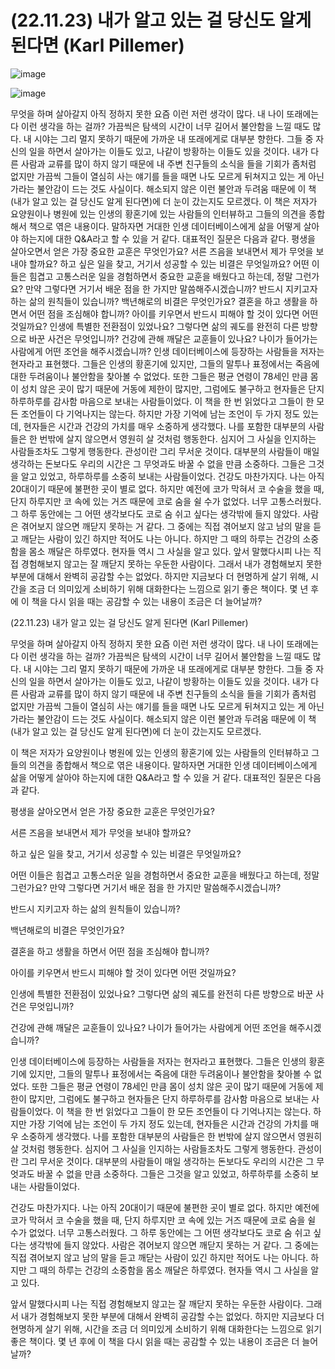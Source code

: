 # (22.11.23) 내가 알고 있는 걸 당신도 알게 된다면 (Karl Pillemer)

![image](https://user-images.githubusercontent.com/43941383/203472052-e413ad24-a0e7-4abb-bcee-e022848a2be0.jpeg)

![image](https://user-images.githubusercontent.com/43941383/203472052-e413ad24-a0e7-4abb-bcee-e022848a2be0.jpeg)

무엇을 하며 살아갈지 아직 정하지 못한 요즘 이런 저런 생각이 많다. 내 나이 또래에는 다 이런 생각을 하는 걸까? 가끔씩은 탐색의 시간이 너무 길어서 불안함을 느낄 때도 많다. 내 시야는 그리 멀지 못하기 때문에 가까운 내 또래에게로 대부분 향한다. 그들 중 자신의 일을 하면서 살아가는 이들도 있고, 나같이 방황하는 이들도 있을 것이다. 내가 다른 사람과 교류를 많이 하지 않기 때문에 내 주변 친구들의 소식을 들을 기회가 좀처럼 없지만 가끔씩 그들이 열심히 사는 얘기를 들을 때면 나도 모르게 뒤쳐지고 있는 게 아닌가라는 불안감이 드는 것도 사실이다. 해소되지 않은 이런 불안과 두려움 때문에 이 책(내가 알고 있는 걸 당신도 알게 된다면)에 더 눈이 갔는지도 모르겠다.
이 책은 저자가 요양원이나 병원에 있는 인생의 황혼기에 있는 사람들의 인터뷰하고 그들의 의견을 종합해서 책으로 엮은 내용이다. 말하자면 거대한 인생 데이터베이스에게 삶을 어떻게 살아야 하는지에 대한 Q&A라고 할 수 있을 거 같다. 대표적인 질문은 다음과 같다.
평생을 살아오면서 얻은 가장 중요한 교훈은 무엇인가요?
서른 즈음을 보내면서 제가 무엇을 보내야 할까요?
하고 싶은 일을 찾고, 거기서 성공할 수 있는 비결은 무엇일까요?
어떤 이들은 힘겹고 고통스러운 일을 경험하면서 중요한 교훈을 배웠다고 하는데, 정말 그런가요? 만약 그렇다면 거기서 배운 점을 한 가지만 말씀해주시겠습니까?
반드시 지키고자 하는 삶의 원칙들이 있습니까?
백년해로의 비결은 무엇인가요?
결혼을 하고 생활을 하면서 어떤 점을 조심해야 합니까?
아이를 키우면서 반드시 피해야 할 것이 있다면 어떤 것일까요?
인생에 특별한 전환점이 있었나요? 그렇다면 삶의 궤도를 완전히 다른 방향으로 바꾼 사건은 무엇입니까?
건강에 관해 깨달은 교훈들이 있나요? 나이가 들어가는 사람에게 어떤 조언을 해주시겠습니까?
인생 데이터베이스에 등장하는 사람들을 저자는 현자라고 표현했다. 그들은 인생의 황혼기에 있지만, 그들의 말투나 표정에서는 죽음에 대한 두려움이나 불안함을 찾아볼 수 없었다. 또한 그들은 평균 연령이 78세인 만큼 몸이 성치 않은 곳이 많기 때문에 거동에 제한이 많지만, 그럼에도 불구하고 현자들은 단지 하루하루를 감사함 마음으로 보내는 사람들이었다. 이 책을 한 번 읽었다고 그들이 한 모든 조언들이 다 기억나지는 않는다. 하지만 가장 기억에 남는 조언이 두 가지 정도 있는데, 현자들은 시간과 건강의 가치를 매우 소중하게 생각했다. 나를 포함한 대부분의 사람들은 한 번밖에 살지 않으면서 영원히 살 것처럼 행동한다. 심지어 그 사실을 인지하는 사람들조차도 그렇게 행동한다. 관성이란 그리 무서운 것이다. 대부분의 사람들이 매일 생각하는 돈보다도 우리의 시간은 그 무엇과도 바꿀 수 없을 만큼 소중하다. 그들은 그것을 알고 있었고, 하루하루를 소중히 보내는 사람들이었다.
건강도 마찬가지다. 나는 아직 20대이기 때문에 불편한 곳이 별로 없다. 하지만 예전에 코가 막혀서 코 수술을 했을 때, 단지 하루지만 코 속에 있는 거즈 때문에 코로 숨을 쉴 수가 없었다. 너무 고통스러웠다. 그 하루 동안에는 그 어떤 생각보다도 코로 숨 쉬고 싶다는 생각밖에 들지 않았다. 사람은 겪어보지 않으면 깨닫지 못하는 거 같다. 그 중에는 직접 겪어보지 않고 남의 말을 듣고 깨닫는 사람이 있긴 하지만 적어도 나는 아니다. 하지만 그 때의 하루는 건강의 소중함을 몸소 깨달은 하루였다. 현자들 역시 그 사실을 알고 있다.
앞서 말했다시피 나는 직접 경험해보지 않고는 잘 깨닫지 못하는 우둔한 사람이다. 그래서 내가 경험해보지 못한 부분에 대해서 완벽히 공감할 수는 없었다. 하지만 지금보다 더 현명하게 살기 위해, 시간을 조금 더 의미있게 소비하기 위해 대화한다는 느낌으로 읽기 좋은 책이다. 몇 년 후에 이 책을 다시 읽을 때는 공감할 수 있는 내용이 조금은 더 늘어날까?

(22.11.23) 내가 알고 있는 걸 당신도 알게 된다면 (Karl Pillemer)

무엇을 하며 살아갈지 아직 정하지 못한 요즘 이런 저런 생각이 많다. 내 나이 또래에는 다 이런 생각을 하는 걸까? 가끔씩은 탐색의 시간이 너무 길어서 불안함을 느낄 때도 많다. 내 시야는 그리 멀지 못하기 때문에 가까운 내 또래에게로 대부분 향한다. 그들 중 자신의 일을 하면서 살아가는 이들도 있고, 나같이 방황하는 이들도 있을 것이다. 내가 다른 사람과 교류를 많이 하지 않기 때문에 내 주변 친구들의 소식을 들을 기회가 좀처럼 없지만 가끔씩 그들이 열심히 사는 얘기를 들을 때면 나도 모르게 뒤쳐지고 있는 게 아닌가라는 불안감이 드는 것도 사실이다. 해소되지 않은 이런 불안과 두려움 때문에 이 책(내가 알고 있는 걸 당신도 알게 된다면)에 더 눈이 갔는지도 모르겠다.

이 책은 저자가 요양원이나 병원에 있는 인생의 황혼기에 있는 사람들의 인터뷰하고 그들의 의견을 종합해서 책으로 엮은 내용이다. 말하자면 거대한 인생 데이터베이스에게 삶을 어떻게 살아야 하는지에 대한 Q&A라고 할 수 있을 거 같다. 대표적인 질문은 다음과 같다.

평생을 살아오면서 얻은 가장 중요한 교훈은 무엇인가요?

서른 즈음을 보내면서 제가 무엇을 보내야 할까요?

하고 싶은 일을 찾고, 거기서 성공할 수 있는 비결은 무엇일까요?

어떤 이들은 힘겹고 고통스러운 일을 경험하면서 중요한 교훈을 배웠다고 하는데, 정말 그런가요? 만약 그렇다면 거기서 배운 점을 한 가지만 말씀해주시겠습니까?

반드시 지키고자 하는 삶의 원칙들이 있습니까?

백년해로의 비결은 무엇인가요?

결혼을 하고 생활을 하면서 어떤 점을 조심해야 합니까?

아이를 키우면서 반드시 피해야 할 것이 있다면 어떤 것일까요?

인생에 특별한 전환점이 있었나요? 그렇다면 삶의 궤도를 완전히 다른 방향으로 바꾼 사건은 무엇입니까?

건강에 관해 깨달은 교훈들이 있나요? 나이가 들어가는 사람에게 어떤 조언을 해주시겠습니까?

인생 데이터베이스에 등장하는 사람들을 저자는 현자라고 표현했다. 그들은 인생의 황혼기에 있지만, 그들의 말투나 표정에서는 죽음에 대한 두려움이나 불안함을 찾아볼 수 없었다. 또한 그들은 평균 연령이 78세인 만큼 몸이 성치 않은 곳이 많기 때문에 거동에 제한이 많지만, 그럼에도 불구하고 현자들은 단지 하루하루를 감사함 마음으로 보내는 사람들이었다. 이 책을 한 번 읽었다고 그들이 한 모든 조언들이 다 기억나지는 않는다. 하지만 가장 기억에 남는 조언이 두 가지 정도 있는데, 현자들은 시간과 건강의 가치를 매우 소중하게 생각했다. 나를 포함한 대부분의 사람들은 한 번밖에 살지 않으면서 영원히 살 것처럼 행동한다. 심지어 그 사실을 인지하는 사람들조차도 그렇게 행동한다. 관성이란 그리 무서운 것이다. 대부분의 사람들이 매일 생각하는 돈보다도 우리의 시간은 그 무엇과도 바꿀 수 없을 만큼 소중하다. 그들은 그것을 알고 있었고, 하루하루를 소중히 보내는 사람들이었다.

건강도 마찬가지다. 나는 아직 20대이기 때문에 불편한 곳이 별로 없다. 하지만 예전에 코가 막혀서 코 수술을 했을 때, 단지 하루지만 코 속에 있는 거즈 때문에 코로 숨을 쉴 수가 없었다. 너무 고통스러웠다. 그 하루 동안에는 그 어떤 생각보다도 코로 숨 쉬고 싶다는 생각밖에 들지 않았다. 사람은 겪어보지 않으면 깨닫지 못하는 거 같다. 그 중에는 직접 겪어보지 않고 남의 말을 듣고 깨닫는 사람이 있긴 하지만 적어도 나는 아니다. 하지만 그 때의 하루는 건강의 소중함을 몸소 깨달은 하루였다. 현자들 역시 그 사실을 알고 있다.

앞서 말했다시피 나는 직접 경험해보지 않고는 잘 깨닫지 못하는 우둔한 사람이다. 그래서 내가 경험해보지 못한 부분에 대해서 완벽히 공감할 수는 없었다. 하지만 지금보다 더 현명하게 살기 위해, 시간을 조금 더 의미있게 소비하기 위해 대화한다는 느낌으로 읽기 좋은 책이다. 몇 년 후에 이 책을 다시 읽을 때는 공감할 수 있는 내용이 조금은 더 늘어날까?

